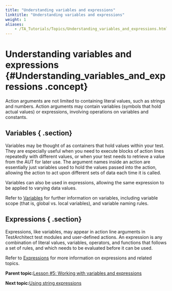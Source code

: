 ```yaml
--- 
title: "Understanding variables and expressions"
linktitle: "Understanding variables and expressions"
weight: 1
aliases: 
    - /TA_Tutorials/Topics/Understanding_variables_and_expressions.html
---
```

# Understanding variables and expressions {#Understanding_variables_and_expressions .concept}

Action arguments are not limited to containing literal values, such as strings and numbers. Action arguments may contain variables \(symbols that hold actual values\) or expressions, involving operations on variables and constants.

## Variables { .section}

Variables may be thought of as containers that hold values within your test. They are especially useful when you need to execute blocks of action lines repeatedly with different values, or when your test needs to retrieve a value from the AUT for later use. The argument names inside an action are essentially just variables used to hold the values passed into the action, allowing the action to act upon different sets of data each time it is called.

Variables can also be used in expressions, allowing the same expression to be applied to varying data values.

Refer to [Variables](../../TA_Automation/Topics/The_test_language_variables.html) for further information on variables, including variable scope \(that is, global vs. local variables\), and variable naming rules.

## Expressions { .section}

Expressions, like variables, may appear in action line arguments in TestArchitect test modules and user-defined actions. An expression is any combination of literal values, variables, operators, and functions that follows a set of rules, and which needs to be evaluated before it can be used.

Refer to [Expressions](../../TA_Automation/Topics/The_test_language_expressions.html) for more information on expressions and related topics.

**Parent topic:**[Lesson \#5: Working with variables and expressions](../../TA_Tutorials/Topics/Tutorial_Working_with_variables_and_expressions.html)

**Next topic:**[Using string expressions](../../TA_Tutorials/Topics/Using_string_expressions.html)

